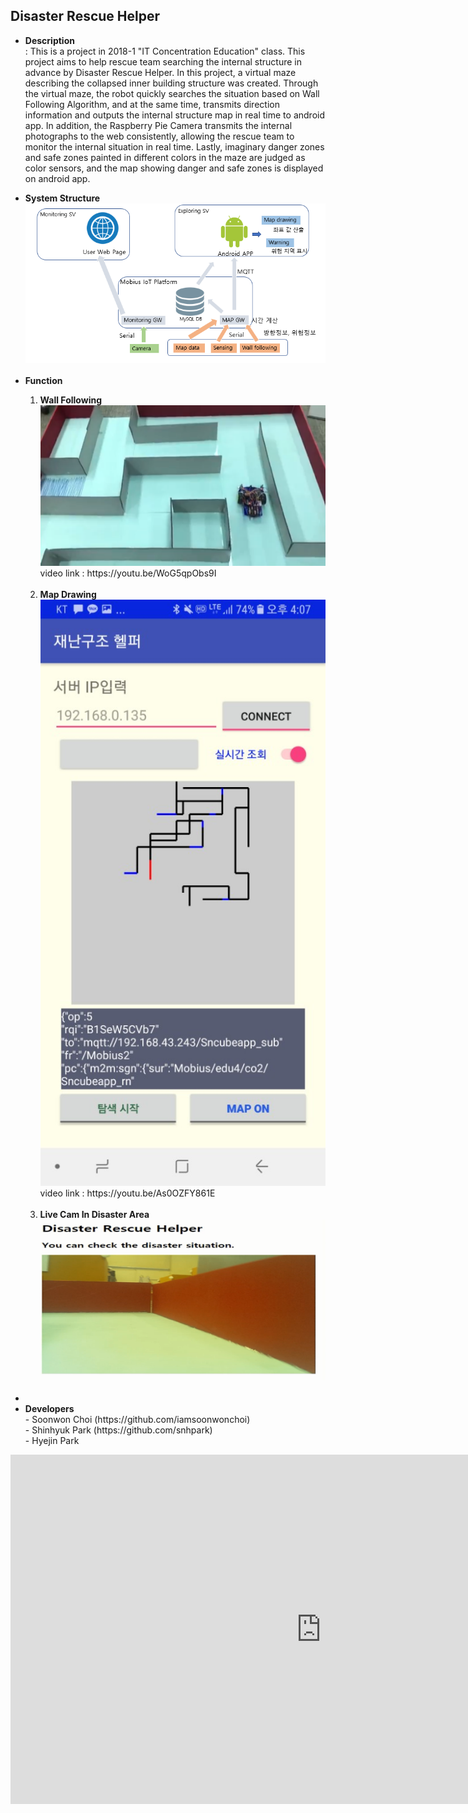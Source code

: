 <h2><b>Disaster Rescue Helper</b></h1>
<ul>
  <p lign="justify">
  <li><b>Description</b></li>
  : This is a project in 2018-1 "IT Concentration Education" class. This project aims to help rescue team searching the internal structure in advance by Disaster Rescue Helper. In this project, a virtual maze describing the collapsed inner building structure was created. Through the virtual maze, the robot quickly searches the situation based on Wall Following Algorithm, and at the same time, transmits direction information and outputs the internal structure map in real time to android app. In addition, the Raspberry Pie Camera transmits the internal photographs to the web consistently, allowing the rescue team to monitor the internal situation in real time. Lastly, imaginary danger zones and safe zones painted in different colors in the maze are judged as color sensors, and the map showing danger and safe zones is displayed on android app.</p>
  <li><b>System Structure</b></li>
  <img src="img/system_structure.png"><br><br>
  <li><b>Function</b></li>
  <ol>
    <li><b>Wall Following</b></li>
    <img src="img/wall_following.png">
    video link : https://youtu.be/WoG5qpObs9I<br><br>
    <li><b>Map Drawing</b></li>
    <img src="img/map_drawing.jpg">
    <br>video link : https://youtu.be/As0OZFY861E<br><br>
    <li><b>Live Cam In Disaster Area</b></li>
    <img src="img/mazecam.png"><br><br>
  </ol>
  <li><b></b></li>
  <li><b>Developers</b></li>
  - Soonwon Choi (https://github.com/iamsoonwonchoi)<br>
  - Shinhyuk Park (https://github.com/snhpark)<br>
  - Hyejin Park
</ul>


<iframe width="994" height="559" src="https://www.youtube.com/embed/WoG5qpObs9I" frameborder="0" allow="accelerometer; autoplay; encrypted-media; gyroscope; picture-in-picture" allowfullscreen></iframe>
